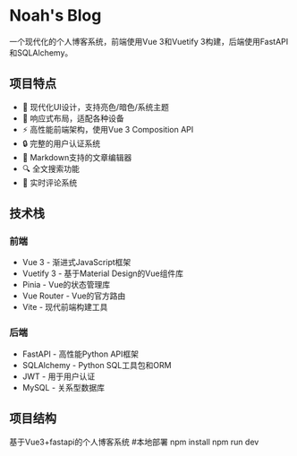 # Noah's Blog

一个现代化的个人博客系统，前端使用Vue 3和Vuetify 3构建，后端使用FastAPI和SQLAlchemy。

## 项目特点

- 🎨 现代化UI设计，支持亮色/暗色/系统主题
- 🚀 响应式布局，适配各种设备
- ⚡ 高性能前端架构，使用Vue 3 Composition API
- 🔒 完整的用户认证系统
- 📝 Markdown支持的文章编辑器
- 🔍 全文搜索功能
- 💬 实时评论系统

## 技术栈

### 前端
- Vue 3 - 渐进式JavaScript框架
- Vuetify 3 - 基于Material Design的Vue组件库
- Pinia - Vue的状态管理库
- Vue Router - Vue的官方路由
- Vite - 现代前端构建工具

### 后端
- FastAPI - 高性能Python API框架
- SQLAlchemy - Python SQL工具包和ORM
- JWT - 用于用户认证
- MySQL - 关系型数据库

## 项目结构

基于Vue3+fastapi的个人博客系统
#本地部署
npm install
npm run dev
